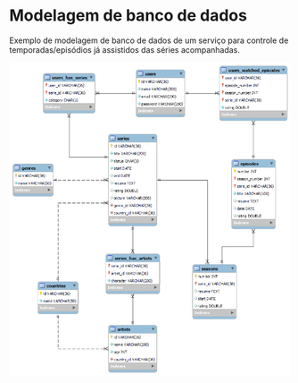 # Modelagem de banco de dados

Exemplo de modelagem de banco de dados de um serviço para controle de temporadas/episódios já assistidos das séries acompanhadas.

![Diagrama entidade relacionamento](diagram.png 'Diagrama entidade relacionamento')
